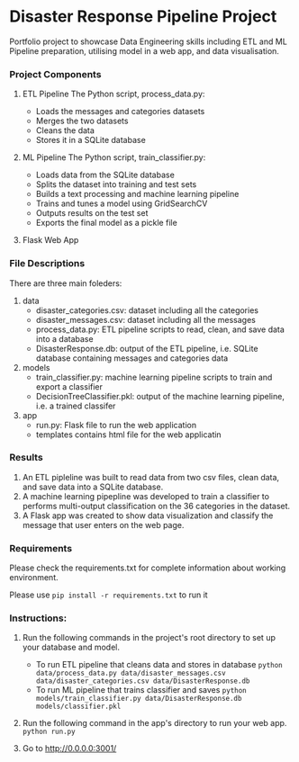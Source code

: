 # Disaster Response Pipeline Project

Portfolio project to showcase Data Engineering skills including ETL and ML Pipeline preparation, utilising model in a web app, and data visualisation.

### Project Components 

1. ETL Pipeline
The Python script, process_data.py:

    - Loads the messages and categories datasets
    - Merges the two datasets
    - Cleans the data
    - Stores it in a SQLite database

2. ML Pipeline
The Python script, train_classifier.py:

    - Loads data from the SQLite database
    - Splits the dataset into training and test sets
    - Builds a text processing and machine learning pipeline
    - Trains and tunes a model using GridSearchCV
    - Outputs results on the test set
    - Exports the final model as a pickle file

3. Flask Web App

### File Descriptions

There are three main foleders:
1. data
    - disaster_categories.csv: dataset including all the categories 
    - disaster_messages.csv: dataset including all the messages
    - process_data.py: ETL pipeline scripts to read, clean, and save data into a database
    - DisasterResponse.db: output of the ETL pipeline, i.e. SQLite database containing messages and categories data
2. models
    - train_classifier.py: machine learning pipeline scripts to train and export a classifier
    - DecisionTreeClassifier.pkl: output of the machine learning pipeline, i.e. a trained classifer
3. app
    - run.py: Flask file to run the web application
    - templates contains html file for the web applicatin

### Results

1. An ETL pipleline was built to read data from two csv files, clean data, and save data into a SQLite database.
2. A machine learning pipepline was developed to train a classifier to performs multi-output classification on the 36 categories in the dataset.
3. A Flask app was created to show data visualization and classify the message that user enters on the web page.

### Requirements
Please check the requirements.txt for complete information about working environment.

Please use `pip install -r requirements.txt` to run it

### Instructions:
1. Run the following commands in the project's root directory to set up your database and model.

    - To run ETL pipeline that cleans data and stores in database
        `python data/process_data.py data/disaster_messages.csv data/disaster_categories.csv data/DisasterResponse.db`
    - To run ML pipeline that trains classifier and saves
        `python models/train_classifier.py data/DisasterResponse.db models/classifier.pkl`

2. Run the following command in the app's directory to run your web app.
    `python run.py`

3. Go to http://0.0.0.0:3001/
